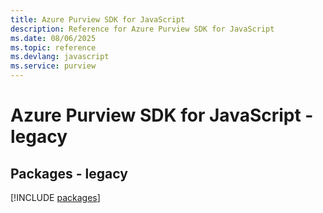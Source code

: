 ```yaml
---
title: Azure Purview SDK for JavaScript
description: Reference for Azure Purview SDK for JavaScript
ms.date: 08/06/2025
ms.topic: reference
ms.devlang: javascript
ms.service: purview
---
```

# Azure Purview SDK for JavaScript - legacy
## Packages - legacy
[!INCLUDE [packages](purview-index.md)]